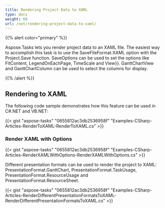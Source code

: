```yaml
---
title: Rendering Project Data to XAML
type: docs
weight: 60
url: /net/rendering-project-data-to-xaml/
---
```


{{% alert color="primary" %}} 

Aspose.Tasks lets you render project data to an XAML file. The easiest way to accomplish this task is to use the SaveFileFormat.XAML option with the Project.Save function. SaveOptions can be used to set the options like FitContent, LegendOnEachPage, TimeScale and View}}. GanttChartView and GanttChartColumn can be used to select the columns for display.

{{% /alert %}} 
## **Rendering to XAML**
The following code sample demonstrates how this feature can be used in C#.NET and VB.NET:

{{< gist "aspose-tasks" "0655812ac3db2536958f" "Examples-CSharp-Articles-RenderToXAML-RenderToXAML.cs" >}}
### **Render XAML with Options**
{{< gist "aspose-tasks" "0655812ac3db2536958f" "Examples-CSharp-Articles-RenderXAMLWithOptions-RenderXAMLWithOptions.cs" >}}

Different presentation formats can be used to render the project to XAML: PresentationFormat.GanttChart, PresentationFormat.TaskUsage, PresentationFormat.ResourceUsage and PresentationFormat.ResourceSheet.

{{< gist "aspose-tasks" "0655812ac3db2536958f" "Examples-CSharp-Articles-RenderDifferentPresentationFormatsToXAML-RenderDifferentPresentationFormatsToXAML.cs" >}}
